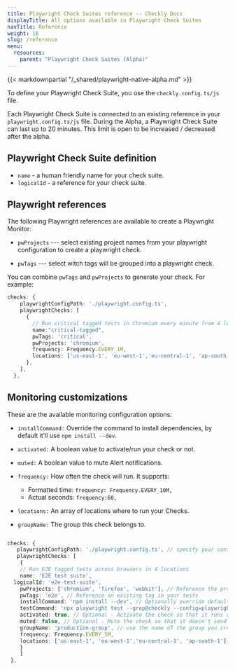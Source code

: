```yaml
---
title: Playwright Check Suites reference -- Checkly Docs
displayTitle: All options available in Playwright Check Suites
navTitle: Reference
weight: 16
slug: /reference
menu:
  resources:
    parent: "Playwright Check Suites (Alpha)"
---
```


{{< markdownpartial "/_shared/playwright-native-alpha.md" >}}

To define your Playwright Check Suite, you use the `checkly.config.ts/js` file.

Each Playwright Check Suite is connected to an existing reference in your `playwright.config.ts/js` file. 
During the Alpha, a Playwright Check Suite can last up to 20 minutes. This limit is open to be increased / decreased after the alpha.

## Playwright Check Suite definition

* `name` - a human friendly name for your check suite.
* `logicalId` - a reference for your check suite.

## Playwright references

The following Playwright references are available to create a Playwright Monitor:

* `pwProjects` --- select existing project names from your playwright configuration to create a playwright check.

* `pwTags` --- select witch tags will be grouped into a playwright check.

You can combine `pwTags` and `pwProjects` to generate your check. For example: 

```typescript {title="checkly.config.ts"}
checks: {
    playwrightConfigPath: './playwright.config.ts',
    playwrightChecks: [
      {
        // Run critical tagged tests in Chromium every minute from 4 locations
		name:"critical-tagged",
        pwTags: 'critical',
        pwProjects: 'chromium',
        frequency: Frequency.EVERY_1M,
		locations: ['us-east-1', 'eu-west-1','eu-central-1', 'ap-south-1'],
      },
    ],
  },
```

## Monitoring customizations

These are the available monitoring configuration options:

* `installCommand:` Override the command to install dependencies, by default it'll use `npm install --dev`.

* `activated:` A boolean value to activate/run your check or not.

* `muted:` A boolean value to mute Alert notifications.

* `frequency:` How often the check will run. It supports:
  * Formatted time: `frequency: Frequency.EVERY_10M,`
  * Actual seconds: `frequency:60,`

* `locations:` An array of locations where to run your Checks.

* `groupName:` The group this check belongs to.

```typescript {title="checkly.config.ts"}

checks: {
   playwrightConfigPath: './playwright.config.ts', // specify your config file
   playwrightChecks: [
    {
	// Run E2E tagged tests across browsers in 4 locations
	name: 'E2E test suite',
  logicalId: 'e2e-test-suite',
	pwProjects: ['chromium', 'firefox', 'webkit'], // Reference the project or projects in playwright.config file
	pwTags: 'e2e', // Reference an existing tag in your tests
	installCommand: 'npm install --dev', // Optionally override default dependencies install command
	testCommand: 'npx playwright test --grep@checkly --config=playwright.foo.config.ts', //Optionally override the default test command
	activated: true, // Optional - Activate the check so that it runs on a schedule, true by default
	muted: false, // Optional - Mute the check so that it doesn't send alerts
	groupName: 'production-group', // use the name of the group you created
	frequency: Frequency.EVERY_5M,
	locations: ['us-east-1', 'eu-west-1','eu-central-1', 'ap-south-1'],
	}
    ]
 },
```
